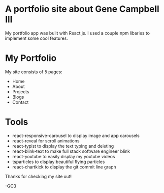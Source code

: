 # A portfolio site about Gene Campbell III
My portfolio app was built with React js. I used a couple npm libaries to 
implement some cool features. 

# My Portfolio
My site consists of 5 pages:
- Home
- About
- Projects 
- Blogs 
- Contact


# Tools
- react-responsive-carousel to display image and app carousels
- react-reveal for scroll animations
- react-typist to display the text typing and deleting 
- react-blink-text to make full stack software engineer blink
- react-youtube to easily display my youtube videos 
- tsparticles to display beautiful flying particles 
- react-chartkick to display the git commit line graph

Thanks for checking my site out!

-GC3
